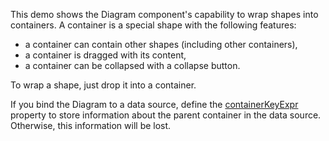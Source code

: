 This demo shows the Diagram component's capability to wrap shapes into containers. A container is a special shape with the following features:

* a container can contain other shapes (including other containers), 
* a container is dragged with its content,
* a container can be collapsed with a collapse button.

To wrap a shape, just drop it into a container.

If you bind the Diagram to a data source, define the [containerKeyExpr](/Documentation/ApiReference/UI_Components/dxDiagram/Configuration/nodes/#containerKeyExpr) property to store information about the parent container in the data source. Otherwise, this information will be lost. 